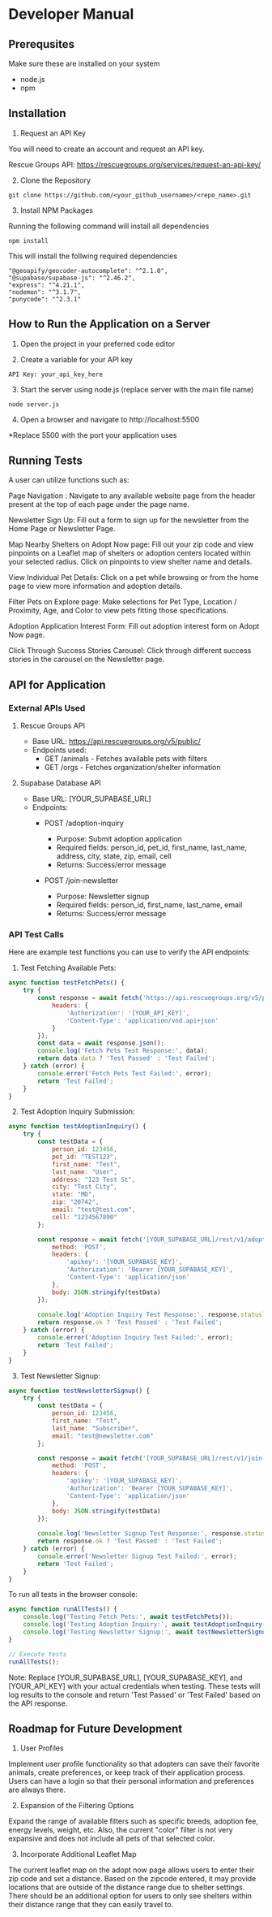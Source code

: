 # Developer Manual 

## Prerequsites 
Make sure these are installed on your system

- node.js
- npm 


## Installation 
1. Request an API Key

You will need to create an account and request an API key.

Rescue Groups API: https://rescuegroups.org/services/request-an-api-key/

2. Clone the Repository 

```git clone https://github.com/<your_github_username>/<repo_name>.git```

3. Install NPM Packages 

Running the following command will install all dependencies

```npm install```

This will install the follwing required dependencies 

    "@geoapify/geocoder-autocomplete": "^2.1.0",
    "@supabase/supabase-js": "^2.46.2",
    "express": "^4.21.1",
    "nodemon": "^3.1.7",
    "punycode": "^2.3.1"


## How to Run the Application on a Server

1. Open the project in your preferred code editor

2. Create a variable for your API key

```API Key: your_api_key_here```

3. Start the server using node.js (replace server with the main file name)

```node server.js```

4. Open a browser and navigate to http://localhost:5500

*Replace 5500 with the port your application uses 

## Running Tests 

A user can utilize functions such as:

Page Navigation : Navigate to any available website page from the header present at the top of each page under the page name. 

Newsletter Sign Up: Fill out a form to sign up for the newsletter from the Home Page or Newsletter Page.

Map Nearby Shelters on Adopt Now page: Fill out your zip code and view pinpoints on a Leaflet map of shelters or adoption centers located within your selected radius. Click on pinpoints to view shelter name and details. 

View Individual Pet Details: Click on a pet while browsing or from the home page to view more information and adoption details. 

Filter Pets on Explore page: Make selections for Pet Type, Location / Proximity, Age, and Color to view pets fitting those specifications. 

Adoption Application Interest Form: Fill out adoption interest form on Adopt Now page. 

Click Through Success Stories Carousel: Click through different success stories in the carousel on the Newsletter page. 


## API for Application

### External APIs Used
1. Rescue Groups API
   - Base URL: https://api.rescuegroups.org/v5/public/
   - Endpoints used:
     - GET /animals - Fetches available pets with filters
     - GET /orgs - Fetches organization/shelter information

2. Supabase Database API
   - Base URL: [YOUR_SUPABASE_URL]
   - Endpoints:
     - POST /adoption-inquiry
       - Purpose: Submit adoption application
       - Required fields: person_id, pet_id, first_name, last_name, address, city, state, zip, email, cell
       - Returns: Success/error message

     - POST /join-newsletter
       - Purpose: Newsletter signup
       - Required fields: person_id, first_name, last_name, email
       - Returns: Success/error message

### API Test Calls
Here are example test functions you can use to verify the API endpoints:

1. Test Fetching Available Pets:
```javascript
async function testFetchPets() {
    try {
        const response = await fetch('https://api.rescuegroups.org/v5/public/animals?sort=-animals.createdDate&limit=5', {
            headers: {
                'Authorization': '[YOUR_API_KEY]',
                'Content-Type': 'application/vnd.api+json'
            }
        });
        const data = await response.json();
        console.log('Fetch Pets Test Response:', data);
        return data.data ? 'Test Passed' : 'Test Failed';
    } catch (error) {
        console.error('Fetch Pets Test Failed:', error);
        return 'Test Failed';
    }
}
```

2. Test Adoption Inquiry Submission:
```javascript
async function testAdoptionInquiry() {
    try {
        const testData = {
            person_id: 123456,
            pet_id: "TEST123",
            first_name: "Test",
            last_name: "User",
            address: "123 Test St",
            city: "Test City",
            state: "MD",
            zip: "20742",
            email: "test@test.com",
            cell: "1234567890"
        };

        const response = await fetch('[YOUR_SUPABASE_URL]/rest/v1/adoption-inquiry', {
            method: 'POST',
            headers: {
                'apikey': '[YOUR_SUPABASE_KEY]',
                'Authorization': 'Bearer [YOUR_SUPABASE_KEY]',
                'Content-Type': 'application/json'
            },
            body: JSON.stringify(testData)
        });
        
        console.log('Adoption Inquiry Test Response:', response.status);
        return response.ok ? 'Test Passed' : 'Test Failed';
    } catch (error) {
        console.error('Adoption Inquiry Test Failed:', error);
        return 'Test Failed';
    }
}
```

3. Test Newsletter Signup:
```javascript
async function testNewsletterSignup() {
    try {
        const testData = {
            person_id: 123456,
            first_name: "Test",
            last_name: "Subscriber",
            email: "test@newsletter.com"
        };

        const response = await fetch('[YOUR_SUPABASE_URL]/rest/v1/join-newsletter', {
            method: 'POST',
            headers: {
                'apikey': '[YOUR_SUPABASE_KEY]',
                'Authorization': 'Bearer [YOUR_SUPABASE_KEY]',
                'Content-Type': 'application/json'
            },
            body: JSON.stringify(testData)
        });
        
        console.log('Newsletter Signup Test Response:', response.status);
        return response.ok ? 'Test Passed' : 'Test Failed';
    } catch (error) {
        console.error('Newsletter Signup Test Failed:', error);
        return 'Test Failed';
    }
}
```

To run all tests in the browser console:
```javascript
async function runAllTests() {
    console.log('Testing Fetch Pets:', await testFetchPets());
    console.log('Testing Adoption Inquiry:', await testAdoptionInquiry());
    console.log('Testing Newsletter Signup:', await testNewsletterSignup());
}

// Execute tests
runAllTests();
```

Note: Replace [YOUR_SUPABASE_URL], [YOUR_SUPABASE_KEY], and [YOUR_API_KEY] with your actual credentials when testing. These tests will log results to the console and return 'Test Passed' or 'Test Failed' based on the API response.


## Roadmap for Future Development

1. User Profiles

Implement user profile functionality so that adopters can save their favorite animals, create preferences, or keep track of their application process. Users can have a login so that their personal information and preferences are always there. 

2. Expansion of the Filtering Options

Expand the range of available filters such as specific breeds, adoption fee, energy levels, weight, etc. Also, the current "color" filter is not very expansive and does not include all pets of that selected color. 

3. Incorporate Additional Leaflet Map

The current leaflet map on the adopt now page allows users to enter their zip code and set a distance. Based on the zipcode entered, it may provide locations that are outside of the distance range due to shelter settings. There should be an additional option for users to only see shelters within their distance range that they can easily travel to. 


